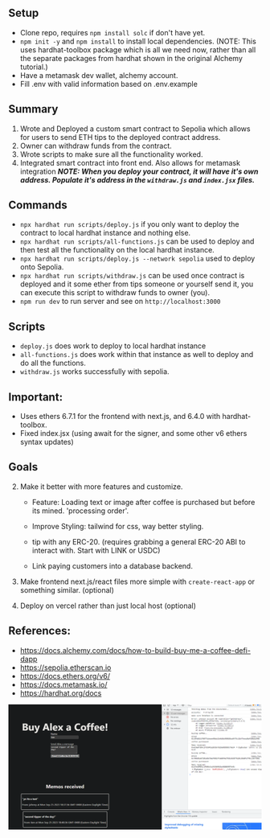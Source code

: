 ## Setup
- Clone repo, requires `npm install solc` if don't have yet.
- `npm init -y` and `npm install` to install local dependencies. (NOTE: This uses hardhat-toolbox package which is all we need now, rather than all the separate packages from hardhat shown in the original Alchemy tutorial.)
- Have a metamask dev wallet, alchemy account.
- Fill .env with valid information based on .env.example


## Summary
1. Wrote and Deployed a custom smart contract to Sepolia which allows for users to send ETH tips to the deployed contract address.
2. Owner can withdraw funds from the contract.
3. Wrote scripts to make sure all the functionality worked.
4. Integrated smart contract into front end. Also allows for metamask integration
***NOTE: When you deploy your contract, it will have it's own address. Populate it's address in the `withdraw.js` and `index.jsx` files.***

## Commands
- `npx hardhat run scripts/deploy.js` if you only want to deploy the contract to local hardhat instance and nothing else.
- `npx hardhat run scripts/all-functions.js` can be used to deploy and then test all the functionality on the local hardhat instance. 
- `npx hardhat run scripts/deploy.js --network sepolia` used to deploy onto Sepolia.
- `npx hardhat run scripts/withdraw.js` can be used once contract is deployed and it some ether from tips someone or yourself send it, you can execute this script to withdraw funds to owner (you). 
- `npm run dev` to run server and see on `http://localhost:3000`


## Scripts
- `deploy.js` does work to deploy to local hardhat instance
- `all-functions.js` does work within that instance as well to deploy and do all the functions.
- `withdraw.js` works successfully with sepolia.


## Important:
- Uses ethers 6.7.1 for the frontend with next.js, and 6.4.0 with hardhat-toolbox.
- Fixed index.jsx (using await for the signer, and some other v6 ethers syntax updates)

## Goals
2. Make it better with more features and customize. 

    - Feature: Loading text or image after coffee is purchased but before its mined. 'processing order'.
    - Improve Styling: tailwind for css, way better styling.

    - tip with any ERC-20. (requires grabbing a general ERC-20 ABI to interact with. Start with LINK or USDC)
    - Link paying customers into a database backend.

3. Make frontend next.js/react files more simple with `create-react-app` or something similar. (optional)
4. Deploy on vercel rather than just local host (optional)

## References:
- https://docs.alchemy.com/docs/how-to-build-buy-me-a-coffee-defi-dapp
- https://sepolia.etherscan.io
- https://docs.ethers.org/v6/
- https://docs.metamask.io/
- https://hardhat.org/docs

![ok](public/1.png)